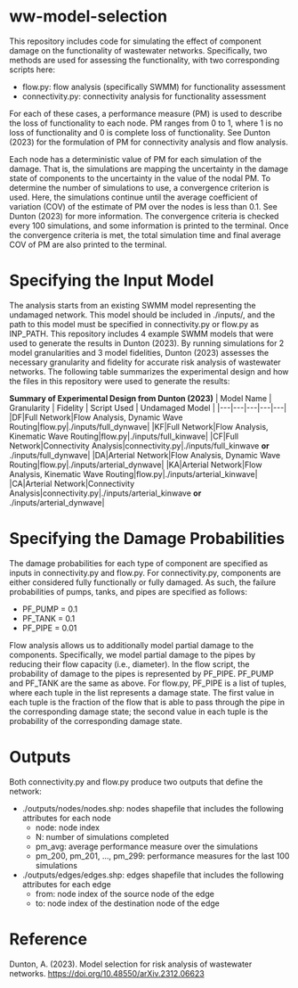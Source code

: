 # ww-model-selection
This repository includes code for simulating the effect of component damage on the functionality of wastewater networks. Specifically, two methods are used for assessing the functionality, with two corresponding scripts here:
* flow.py: flow analysis (specifically SWMM) for functionality assessment
* connectivity.py: connectivity analysis for functionality assessment

For each of these cases, a performance measure (PM) is used to describe the loss of functionality to each node. PM ranges from 0 to 1, where 1 is no loss of functionality and 0 is complete loss of functionality. See Dunton (2023) for the formulation of PM for connectivity analysis and flow analysis. 

Each node has a deterministic value of PM for each simulation of the damage. That is, the simulations are mapping the uncertainty in the damage state of components to the uncertainty in the value of the nodal PM. To determine the number of simulations to use, a convergence criterion is used. Here, the simulations continue until the average coefficient of variation (COV) of the estimate of PM over the nodes is less than 0.1. See Dunton (2023) for more information. The convergence criteria is checked every 100 simulations, and some information is printed to the terminal. Once the convergence criteria is met, the total simulation time and final average COV of PM are also printed to the terminal.

# Specifying the Input Model
The analysis starts from an existing SWMM model representing the undamaged network. This model should be included in ./inputs/, and the path to this model must be specified in connectivity.py or flow.py as INP_PATH. This repository includes 4 example SWMM models that were used to generate the results in Dunton (2023). By running simulations for 2 model granularities and 3 model fidelities, Dunton (2023) assesses the necessary granularity and fidelity for accurate risk analysis of wastewater networks. The following table summarizes the experimental design and how the files in this repository were used to generate the results:

**Summary of Experimental Design from Dunton (2023)**
| Model Name | Granularity | Fidelity | Script Used | Undamaged Model |
|---|---|---|---|---|
|DF|Full Network|Flow Analysis, Dynamic Wave Routing|flow.py|./inputs/full_dynwave|
|KF|Full Network|Flow Analysis, Kinematic Wave Routing|flow.py|./inputs/full_kinwave|
|CF|Full Network|Connectivity Analysis|connectivity.py|./inputs/full_kinwave **or** ./inputs/full_dynwave|
|DA|Arterial Network|Flow Analysis, Dynamic Wave Routing|flow.py|./inputs/arterial_dynwave|
|KA|Arterial Network|Flow Analysis, Kinematic Wave Routing|flow.py|./inputs/arterial_kinwave|
|CA|Arterial Network|Connectivity Analysis|connectivity.py|./inputs/arterial_kinwave **or** ./inputs/arterial_dynwave|

# Specifying the Damage Probabilities
The damage probabilities for each type of component are specified as inputs in connectivity.py and flow.py. For connectivity.py, components are either considered fully functionally or fully damaged. As such, the failure probabilities of pumps, tanks, and pipes are specified as follows:
* PF_PUMP = 0.1
* PF_TANK = 0.1
* PF_PIPE = 0.01

Flow analysis allows us to additionally model partial damage to the components. Specifically, we model partial damage to the pipes by reducing their flow capacity (i.e., diameter). In the flow script, the probability of damage to the pipes is represented by PF_PIPE. PF_PUMP and PF_TANK are the same as above. For flow.py, PF_PIPE is a list of tuples, where each tuple in the list represents a damage state. The first value in each tuple is the fraction of the flow that is able to pass through the pipe in the corresponding damage state; the second value in each tuple is the probability of the corresponding damage state.

# Outputs
Both connectivity.py and flow.py produce two outputs that define the network:
* ./outputs/nodes/nodes.shp: nodes shapefile that includes the following attributes for each node
    * node: node index
    * N: number of simulations completed
    * pm_avg: average performance measure over the simulations
    * pm_200, pm_201, ..., pm_299: performance measures for the last 100 simulations 
* ./outputs/edges/edges.shp: edges shapefile that includes the following attributes for each edge
    * from: node index of the source node of the edge
    * to: node index of the destination node of the edge

# Reference
 Dunton, A. (2023). Model selection for risk analysis of wastewater networks. https://doi.org/10.48550/arXiv.2312.06623
